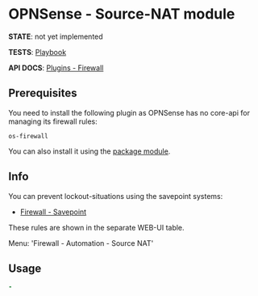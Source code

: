 # OPNSense - Source-NAT module

**STATE**: not yet implemented

**TESTS**: [Playbook](https://github.com/ansibleguy/collection_opnsense/blob/stable/tests/snat.yml)

**API DOCS**: [Plugins - Firewall](https://docs.opnsense.org/development/api/plugins/firewall.html)

## Prerequisites

You need to install the following plugin as OPNSense has no core-api for managing its firewall rules:
```
os-firewall
```

You can also install it using the [package module](https://github.com/ansibleguy/collection_opnsense/blob/stable/docs/use_package.md).

## Info

You can prevent lockout-situations using the savepoint systems:

- [Firewall - Savepoint](https://github.com/ansibleguy/collection_opnsense/blob/stable/docs/use_savepoint.md)

These rules are shown in the separate WEB-UI table.

Menu: 'Firewall - Automation - Source NAT'

## Usage

```yaml
-
```
